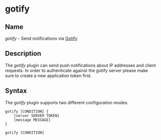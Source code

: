 # gotify

## Name

*gotify* - Send notifications via [Gotify](https://gotify.net)

## Description

The *gotify* plugin can send push notifications about IP addresses and client requests. In order to
authenticate against the gotify server please make sure to create a new application token first.

## Syntax

The *gotify* plugin supports two different configuration modes.

```
gotify [CONDITION] {
    [server SERVER TOKEN]
    [message MESSAGE]
}

gotify [CONDITION]
```

